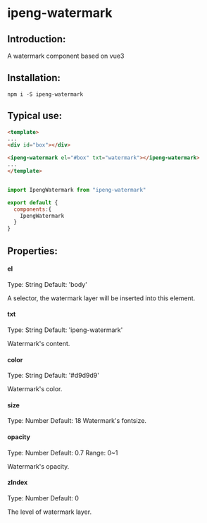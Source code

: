 # ipeng-watermark

## Introduction:
A watermark component based on vue3

## Installation:
```
npm i -S ipeng-watermark
```

##  Typical use:
``` html
<template>
...
<div id="box"></div>

<ipeng-watermark el="#box" txt="watermark"></ipeng-watermark>
...
</template>
```

``` js

import IpengWatermark from "ipeng-watermark"

export default {
  components:{
    IpengWatermark
  }
}

```

## Properties:

#### el
Type: String
Default: 'body'

A selector, the watermark layer will be inserted into this element.

#### txt
Type: String
Default: 'ipeng-watermark'

Watermark's content.

#### color
Type: String
Default: '#d9d9d9'

Watermark's color.

#### size
Type: Number
Default: 18
Watermark's fontsize.

#### opacity
Type: Number
Default: 0.7
Range: 0~1

Watermark's opacity.

#### zIndex
Type: Number
Default: 0

The level of watermark layer.




